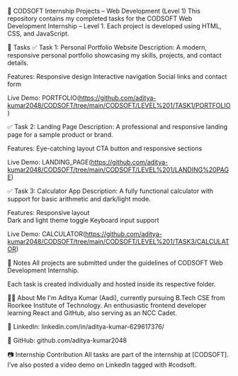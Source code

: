 🚀 CODSOFT Internship Projects – Web Development (Level 1)
This repository contains my completed tasks for the CODSOFT Web Development Internship – Level 1.
Each project is developed using HTML, CSS, and JavaScript.

📁 Tasks
✅ Task 1: Personal Portfolio Website
Description: A modern, responsive personal portfolio showcasing my skills, projects, and contact details.

Features:    Responsive design
             Interactive navigation
             Social links and contact form

Live Demo: PORTFOLIO(https://github.com/aditya-kumar2048/CODSOFT/tree/main/CODSOFT/LEVEL%201/TASK1/PORTFOLIO)

✅ Task 2: Landing Page
Description: A professional and responsive landing page for a sample product or brand.

Features:  Eye-catching layout
           CTA button and responsive sections
           
Live Demo: LANDING_PAGE(https://github.com/aditya-kumar2048/CODSOFT/tree/main/CODSOFT/LEVEL%201/LANDING%20PAGE)

✅ Task 3: Calculator App
Description: A fully functional calculator with support for basic arithmetic and dark/light mode.

Features:  Responsive layout  
           Dark and light theme toggle
           Keyboard input support



Live Demo: CALCULATOR(https://github.com/aditya-kumar2048/CODSOFT/tree/main/CODSOFT/LEVEL%201/TASK3/CALCULATOR)

📌 Notes
All projects are submitted under the guidelines of CODSOFT Web Development Internship.

Each task is created individually and hosted inside its respective folder.

🧑‍💻 About Me
I'm Aditya Kumar (Aadi), currently pursuing B.Tech CSE from Roorkee Institute of Technology.
An enthusiastic frontend developer learning React and GitHub, also serving as an NCC Cadet.

🔗 LinkedIn: linkedin.com/in/aditya-kumar-629617376/

🔗 GitHub: github.com/aditya-kumar2048

📷 Internship Contribution
All tasks are part of the internship at [CODSOFT].
I’ve also posted a video demo on LinkedIn tagged with #codsoft.

